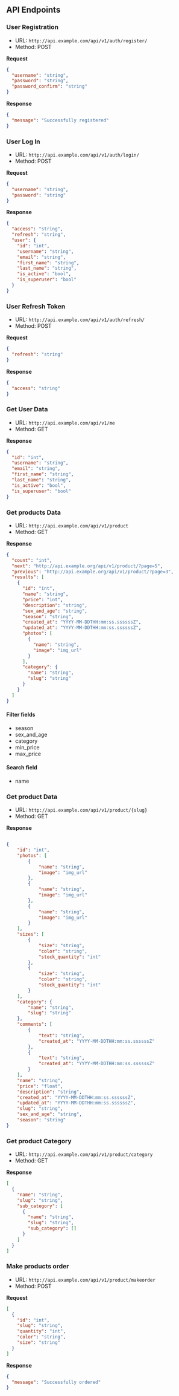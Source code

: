 ## API Endpoints


### User Registration

- URL: `http://api.example.com/api/v1/auth/register/`
- Method: POST

**Request**

```json
{
  "username": "string",
  "password": "string",
  "password_confirm": "string"
}
```

**Response**
```json
{
  "message": "Successfully registered"
}
```

### User Log In

- URL: `http://api.example.com/api/v1/auth/login/`
- Method: POST

**Request**

```json
{
  "username": "string",
  "password": "string"
}
```

**Response**
```json
{
  "access": "string",
  "refresh": "string",
  "user": {
    "id": "int",
    "username": "string",
    "email": "string",
    "first_name": "string",
    "last_name": "string",
    "is_active": "bool",
    "is_superuser": "bool"
  }
}
```

### User Refresh Token

- URL: `http://api.example.com/api/v1/auth/refresh/`
- Method: POST

**Request**

```json
{
  "refresh": "string"
}
```

**Response**
```json
{
  "access": "string"
}
```

### Get User Data

- URL: `http://api.example.com/api/v1/me`
- Method: GET

**Response**

```json
{
  "id": "int",
  "username": "string",
  "email": "string",
  "first_name": "string",
  "last_name": "string",
  "is_active": "bool",
  "is_superuser": "bool"
}
```

### Get products Data

- URL: `http://api.example.com/api/v1/product`
- Method: GET

**Response**

```json
{
  "count": "int",
  "next": "http://api.example.org/api/v1/product/?page=5",
  "previous": "http://api.example.org/api/v1/product/?page=3",
  "results": [
    {
      "id": "int",
      "name": "string",
      "price": "int",
      "description": "string",
      "sex_and_age": "string",
      "season": "string",
      "created_at": "YYYY-MM-DDTHH:mm:ss.ssssssZ",
      "updated_at": "YYYY-MM-DDTHH:mm:ss.ssssssZ",
      "photos": [
        {
          "name": "string",
          "image": "img_url"
        }
      ],
      "category": {
        "name": "string",
        "slug": "string"
      }
    }
  ]
}
```

#### Filter fields
* season
* sex_and_age
* category
* min_price
* max_price

#### Search field
* name

### Get product Data

- URL: `http://api.example.com/api/v1/product/{slug}`
- Method: GET

**Response**

```json

{
    "id": "int",
    "photos": [
        {
            "name": "string",
            "image": "img_url"
        },
        {
            "name": "string",
            "image": "img_url"
        },
        {
            "name": "string",
            "image": "img_url"
        }
    ],
    "sizes": [
        {
            "size": "string",
            "color": "string",
            "stock_quantity": "int"
        },
        {
            "size": "string",
            "color": "string",
            "stock_quantity": "int"
        }
    ],
    "category": {
        "name": "string",
        "slug": "string"
    },
    "comments": [
        {
            "text": "string",
            "created_at": "YYYY-MM-DDTHH:mm:ss.ssssssZ"
        },
        {
            "text": "string",
            "created_at": "YYYY-MM-DDTHH:mm:ss.ssssssZ"
        }
    ],
    "name": "string",
    "price": "float",
    "description": "string",
    "created_at": "YYYY-MM-DDTHH:mm:ss.ssssssZ",
    "updated_at": "YYYY-MM-DDTHH:mm:ss.ssssssZ",
    "slug": "string",
    "sex_and_age": "string",
    "season": "string"
}
```

### Get product Category

- URL: `http://api.example.com/api/v1/product/category`
- Method: GET

**Response**

```json
[
  {
    "name": "string",
    "slug": "string",
    "sub_category": [
      {
        "name": "string",
        "slug": "string",
        "sub_category": []
      }
    ]
  }
]
```

### Make products order

- URL: `http://api.example.com/api/v1/product/makeorder`
- Method: POST

**Request**

```json
[
  {
    "id": "int",
    "slug": "string",
    "quantity": "int",
    "color": "string",
    "size": "string"
  }
]
```

**Response**
```json
{
  "message": "Successfully ordered"
}
```
